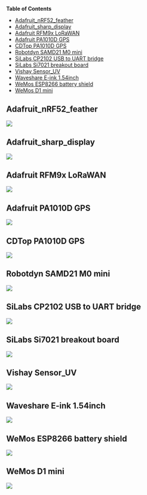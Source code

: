 <!-- START doctoc generated TOC please keep comment here to allow auto update -->
<!-- DON'T EDIT THIS SECTION, INSTEAD RE-RUN doctoc TO UPDATE -->
**Table of Contents**

- [Adafruit_nRF52_feather](#adafruit_nrf52_feather)
- [Adafruit_sharp_display](#adafruit_sharp_display)
- [Adafruit RFM9x LoRaWAN](#adafruit-rfm9x-lorawan)
- [Adafruit PA1010D GPS](#adafruit-pa1010d-gps)
- [CDTop PA1010D GPS](#cdtop-pa1010d-gps)
- [Robotdyn SAMD21 M0 mini](#robotdyn-samd21-m0-mini)
- [SiLabs CP2102 USB to UART bridge](#silabs-cp2102-usb-to-uart-bridge)
- [SiLabs Si7021 breakout board](#silabs-si7021-breakout-board)
- [Vishay Sensor_UV](#vishay-sensor_uv)
- [Waveshare E-ink 1.54inch](#waveshare-e-ink-154inch)
- [WeMos ESP8266 battery shield](#wemos-esp8266-battery-shield)
- [WeMos D1 mini](#wemos-d1-mini)

<!-- END doctoc generated TOC please keep comment here to allow auto update -->

## Adafruit_nRF52_feather

![](../images/symbols/Adafruit_nRF52_feather.png)

## Adafruit_sharp_display

![](../images/symbols/Adafruit_sharp_display.png)

## Adafruit RFM9x LoRaWAN

![](../images/symbols/adafruit_lorawan_rfm9x.png)

## Adafruit PA1010D GPS

![](../images/symbols/adafruit_pa1010d_gps.png)

## CDTop PA1010D GPS

![](../images/symbols/PA1010D.png)

## Robotdyn SAMD21 M0 mini

![](../images/symbols/robotdyn_m0_mini.png)

## SiLabs CP2102 USB to UART bridge

![](../images/symbols/SiLabs_CP2012_USB_UART_Bridge.png)

## SiLabs Si7021 breakout board

![](../images/symbols/Si7021_breakout_board.png)

## Vishay Sensor_UV

![](../images/symbols/Sensor_UV.png)

## Waveshare E-ink 1.54inch

![](../images/symbols/waveshare_1in54_epaper.png)

## WeMos ESP8266 battery shield

![](../images/symbols/wemos_battery_shield.png)

## WeMos D1 mini

![](../images/symbols/wemos_mini.png)
